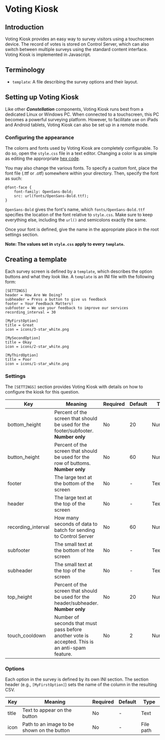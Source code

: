 # Voting Kiosk

## Introduction
Voting Kiosk provides an easy way to survey visitors using a touchscreen device. The record of votes is stored on Control Server, which can also switch between multiple surveys using the standard content interface. Voting Kiosk is implemented in Javascript.

## Terminology
* `template`: A file describing the survey options and their layout.

## Setting up Voting Kiosk
Like other **_Constellation_** components, Voting Kiosk runs best from a dedicated Linux or Windows PC. When connected to a touchscreen, this PC becomes a powerful surveying platform. However, to facilitate use on iPads and Android tablets, Voting Kiosk can also be set up in a remote mode.

### Configuring the appearance
The colorrs and fonts used by Voting Kiosk are completely configurable. To do so, open the `style.css` file in a text editor. Changing a color is as simple as editing the approrpriate [hex code](https://htmlcolorcodes.com).

You may also change the various fonts. To specify a custom font, place the font file (.ttf or .otf) somewhere within your directory. Then, specify the font as such:

```
@font-face {
    font-family: OpenSans-Bold;
    src: url(fonts/OpenSans-Bold.ttf);
}
```
`OpenSans-Bold` gives the font's name, which `fonts/OpenSans-Bold.ttf` specifies the location of the font relative to `style.css`. Make sure to keep everything else, including the `url()` and semicolons exactly the same.

Once your font is defined, give the name in the appropriate place in the root settings section.

**Note: The values set in `style.css` apply to every `template`.**

## Creating a template
Each survey screen is defined by a `template`, which describes the option buttons and what they look like. A `template` is an INI file with the following form:

```
[SETTINGS]
header = How Are We Doing?
subheader = Press a button to give us feedback
footer = Your Feedback Matters!
subfooter = We use your feedback to improve our services
recording_interval = 30

[MyFirstOption]
title = Great
icon = icons/3-star_white.png

[MySecondOption]
title = Okay
icon = icons/2-star_white.png

[MyThirdOption]
title = Poor
icon = icons/1-star_white.png
```

### Settings
The `[SETTINGS]` section provides Voting Kiosk with details on how to configure the kiosk for this  question.

| Key | Meaning | Required | Default | Type |
| --- | ------- | -------- | ------- | ---- |
| bottom_height | Percent of the screen that should be used for the footer/subfooter. **Number only** | No | 20 | Number |
| button_height | Percent of the screen that should be used for the row of buttoms. **Number only** | No | 60 | Number |
| footer | The large text at the bottom of the screen | No | - | Text |
| header | The large text at the top of the screen | No | - | Text |
| recording_interval | How many seconds of data to batch for sending to Control Server | No | 60 | Numnber |
| subfooter | The small text at the bottom of hte screen | No | - | Text |
| subheader | The small text at the top of the screen | No | - | Text |
| top_height | Percent of the screen that should be used for the header/subheader. **Number only** | No | 20 | Number |
| touch_cooldown | Number of seconds that must pass before another vote is accepted. This is an anti-spam feature. | No | 2 | Number |

### Options
Each option in the survey is defined by its own INI section. The section header (e.g., `[MyFirstOption]`) sets the name of the column in the resulting CSV.

| Key | Meaning | Required | Default | Type |
| --- | ------- | -------- | ------- | ---- |
| title | Text to appear on the button | No | - | Text |
| icon | Path to an image to be shown on the button | No | - | File path |